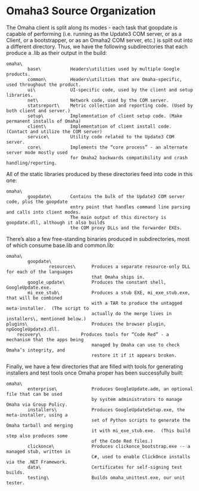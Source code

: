 # Omaha3 Source Organization #
The Omaha client is split along its modes - each task that goopdate is capable of performing (i.e. running as the Update3 COM server, or as a Client, or a bootstrapper, or as an Omaha2 COM server, etc.) is split out into a different directory.  Thus, we have the following subdirectories that each produce a .lib as their output in the build:
```
omaha\
        base\           Headers\utilities used by multiple Google products.
        common\         Headers\utilities that are Omaha-specific, used throughout the product.
        ui\             UI-specific code, used by the client and setup libraries.
        net\            Network code, used by the COM server.
        statsreport\    Metric collection and reporting code. (Used by both client and server.)
        setup\          Implementation of client setup code. (Make permanent installs of Omaha)
        client\         Implementation of client install code. (Contact and utilize the COM server)
        service\        Utility code related to the Update3 COM server.
        core\           Implements the “core process” - an alternate server mode mostly used
                        for Omaha2 backwards compatibility and crash handling/reporting.
```
All of the static libraries produced by these directories feed into code in this one:
```
omaha\
        goopdate\       Contains the bulk of the Update3 COM server code, plus the goopdate 
                        entry point that handles command line parsing and calls into client modes.
                        The main output of this directory is goopdate.dll, although it also builds
                        the COM proxy DLLs and the forwarder EXEs.
```
There’s also a few free-standing binaries produced in subdirectories, most of which consume base.lib and common.lib:
```
omaha\
        goopdate\
                resources\      Produces a separate resource-only DLL for each of the languages
                                that Omaha ships in.
        google_update\          Produces the constant shell, GoogleUpdate.exe.
        mi_exe_stub\            Produces a stub EXE, mi_exe_stub.exe, that will be combined
                                with a TAR to produce the untagged meta-installer.  (The script to
                                actually do the merge lives in installers\, mentioned below.)
plugins\                        Produces the browser plugin, npGoogleUpdate3.dll.
	recovery\               Produces tools for “Code Red” - a mechanism that the apps being
                                managed by Omaha can use to check Omaha’s integrity, and
                                restore it if it appears broken.
```
Finally, we have a few directories that are filled with tools for generating installers and test tools once Omaha proper has been successfully built:
```
omaha\
        enterprise\             Produces GoogleUpdate.adm, an optional file that can be used 
                                by system administrators to manage Omaha via Group Policy.
        installers\             Produces GoogleUpdateSetup.exe, the meta-installer, using a
                                set of Python scripts to generate the Omaha tarball and merging
                                it with mi_exe_stub.exe.  (This build step also produces some
                                of the Code Red files.)
        clickonce\              Produces clickonce_bootstrap.exe -- a managed stub, written in
                                C#, used to enable ClickOnce installs via the .NET Framework.
        data\                   Certificates for self-signing test builds.
        testing\                Builds omaha_unittest.exe, our unit tester.
```